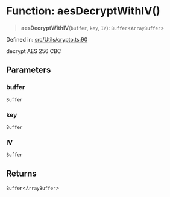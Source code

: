 # Function: aesDecryptWithIV()

> **aesDecryptWithIV**(`buffer`, `key`, `IV`): `Buffer`\<`ArrayBuffer`\>

Defined in: [src/Utils/crypto.ts:90](https://github.com/Fokusdotid/bail/blob/a1b2bb6d3d63874a4f497e70ebd6347b2869da8e/src/Utils/crypto.ts#L90)

decrypt AES 256 CBC

## Parameters

### buffer

`Buffer`

### key

`Buffer`

### IV

`Buffer`

## Returns

`Buffer`\<`ArrayBuffer`\>
